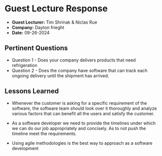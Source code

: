 # Guest Lecture Response
* **Guest Lecturer:** Tim Shrinak & Niclas Rue 
* **Company:** Dayton frieght 
* **Date:** 09-26-2024

## Pertinent Questions
* Question 1 - Does your company delivers products that need refrigeration
* Question 2 - Does the company have software that can track each ongoing delivery until the shipment has arrived.

## Lessons Learned

* Whenever the customer is asking for a specific requirement 
of the software, the software team should look over it thoroughly and 
analyze various factors that can benefit all the users and satisfy the customer.

* As a software developer we need to provide the timelines under which we 
can do our job appropriately and concisely. As to not push the timeline meet the requirements.

* Using agile methodologies is the best way to approach as a software development
